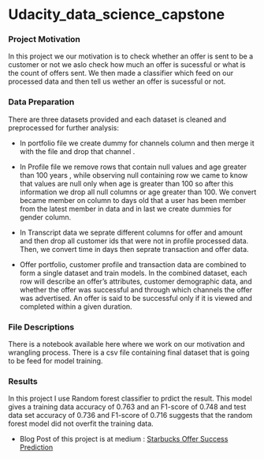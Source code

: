 # Udacity_data_science_capstone

### Project Motivation 
In this project we our motivation is to check whether an offer is sent to be a customer or not we aslo check how much an offer is sucessful or what is the count of offers sent.
We then made a classifier which feed on our processed data and then tell us wether an offer is sucessful or not.

### Data Preparation 
There are three datasets provided and each dataset is cleaned and preprocessed for further analysis:

- In portfolio file we create dummy for channels column and then merge it with the file and drop that channel .

- In Profile file we remove rows that contain null values and age greater than 100 years , while observing null containing row we came to know that values are null only when age is greater than 100 so after this information we drop all null columns or age greater than 100. We convert became member on column to days old that a user has been member from the latest member in data and in last we create dummies for gender column.
- In Transcript data we seprate different columns for offer and amount and then drop all customer ids that were not in profile processed data. Then, we convert time in days then seprate transaction and offer data.
- Offer portfolio, customer profile and transaction data are combined to form a single dataset and train models. In the combined dataset, each row will describe an offer’s attributes, customer demographic data, and whether the offer was successful and through which channels the offer was advertised. An offer is said to be successful only if it is viewed and completed within a given duration.



### File Descriptions
There is a notebook available here where we work on our motivation and wrangling process. 
There is a csv file containing final dataset that is going to be feed for model training.

### Results
In this project I use Random forest classifier to prdict the result. This model gives a training data accuracy of 0.763 and an F1-score of 0.748 and  test data set accuracy of 
0.736 and F1-score of 0.716 suggests that the random forest model did not overfit the training data.
- Blog Post of this project is at medium : [Starbucks Offer Success Prediction](https://medium.com/@imhimanshurajonly/starbucks-offer-success-prediction-451a1d13cb6d)



